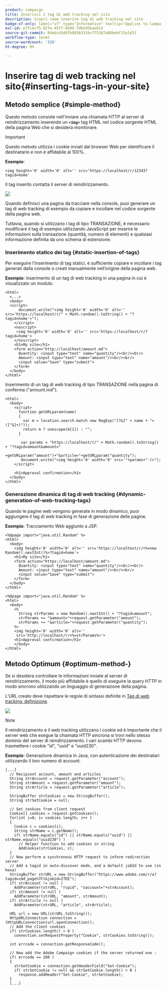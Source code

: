 ```yaml
---
product: campaign
title: Inserisci i tag di web tracking nel sito
description: Scopri come inserire tag di web tracking nel sito
badge-v7-only: label="v7" type="Informative" tooltip="Applies to Campaign Classic v7 only"
exl-id: e7fcec75-82fe-45ff-8d45-7d6e95baeb14
source-git-commit: 8debcd3d8fb883b3316cf75187a86bebf15a1d31
workflow-type: tm+mt
source-wordcount: '328'
ht-degree: 0%

---
```


# Inserire tag di web tracking nel sito{#inserting-tags-in-your-site}

## Metodo semplice {#simple-method}

Questo metodo consiste nell&#39;inviare una chiamata HTTP al server di reindirizzamento inserendo un **`<img>`** tag HTML nel codice sorgente HTML della pagina Web che si desidera monitorare.

>[!IMPORTANT]
>
>Questo metodo utilizza i cookie inviati dal browser Web per identificare il destinatario e non è affidabile al 100%.

**Esempio**:

```
<img height='0' width='0' alt='' src='https://localhost/r/12343?tagid=home'
```

Il tag inserito contatta il server di reindirizzamento.

![](assets/d_ncs_integration_webtracking_structure2.png)

Quando definisci una pagina da tracciare nella console, puoi generare un tag di web tracking di esempio da copiare e incollare nel codice sorgente della pagina web.

Tuttavia, quando si utilizzano i tag di tipo TRANSAZIONE, è necessario modificare il tag di esempio utilizzando JavaScript per inserire le informazioni sulla transazione (quantità, numero di elementi) e qualsiasi informazione definita da uno schema di estensione.

### Inserimento statico dei tag {#static-insertion-of-tags}

Per eseguire l’inserimento di tag statici, è sufficiente copiare e incollare i tag generati dalla console o creati manualmente nell’origine della pagina web.

**Esempio**: inserimento di un tag di web tracking in una pagina in cui è visualizzato un modulo.

```
<html>
  <...>
  <body>
  <script>
      document.write("<img height='0' width='0' alt='' src='https://localhost/r/" + Math.random().toString() + "?tagid=home'>");
    </script>
    <noscript>
     <img height='0' width='0' alt='' src='https://localhost/r/?tagid=home'>
    </noscript>
    <h1>My site</h1>
    <form action="http://localhost/amount.md">
      Quantity: <input type="text" name="quantity"/><br/><br/>
      Amount: <input type="text" name="amount"/><br/><br/>
      <input value="Save" type="submit">
    </form>
  </body>
</html>
```

Inserimento di un tag di web tracking di tipo TRANSAZIONE nella pagina di conferma (&quot;amount.md&quot;).

```
<html>
  <body>
    <script>
      function getURLparam(name) 
      {
        var m = location.search.match new RegExp("[?&]" + name + "=([^&]+)"));
        return m ? unescape(m[1]) : "";
      }
 
       var params = "https://localhost/r/" + Math.random().toString() + "?tagid=amount&amount="
                      +getURLparam("amount")+"&article="+getURLparam("quantity");
       document.write("<img height='0' width='0' src='"+params+"'/>");
    </script>

    <h1>Approval confirmation</h1>
  </body>
</html>
```

### Generazione dinamica di tag di web tracking {#dynamic-generation-of-web-tracking-tags}

Quando le pagine web vengono generate in modo dinamico, puoi aggiungere il tag di web tracking in fase di generazione delle pagine.

**Esempio**: Tracciamento Web aggiunto a JSP.

```
<%@page import="java.util.Random" %>
<html>
  <body>
    <img height='0' width='0' alt='' src='https://localhost/r/<%=new Random().nextInt()%>?tagid=home'>
    <h1>My site</h1>
    <form action="https://localhost/amount.md">
      Quantity: <input type="text" name="quantity"/><br/><br/>
      Amount: <input type="text" name="amount"/><br/><br/>
      <input value="Save" type="submit">
    </form>
  </body>
</html>
```

```
<%@page import="java.util.Random" %>
<html>
  <body>
    <%  
      String strParams = new Random().nextInt() + "?tagid=amount";
      strParams += "&amount="+request.getParameter("amount");
      strParams += "&article="+request.getParameter("quantity");
    %>
    <img height='0' width='0' alt=''
     src='http://localhost/r/<%=strParams%>'>
    <h1>Approval confirmation</h1>
    </body>
</html>
```

## Metodo Optimum {#optimum-method-}

Se si desidera controllare le informazioni inviate al server di reindirizzamento, il modo più affidabile è quello di eseguire la query HTTP in modo sincrono utilizzando un linguaggio di generazione della pagina.

L’URL creato deve rispettare le regole di sintassi definite in [Tag di web tracking: definizione](../../configuration/using/web-tracking-tag--definition.md).

![](assets/d_ncs_integration_webtracking_structure3.png)

>[!NOTE]
>
>Il reindirizzamento e il web tracking utilizzano i cookie ed è importante che il server web che esegue la chiamata HTTP sincrona si trovi nello stesso dominio del server di reindirizzamento. I vari scambi HTTP devono trasmettere i cookie &quot;id&quot;, &quot;uuid&quot; e &quot;uuid230&quot;.

**Esempio**: Generazione dinamica in Java, con autenticazione dei destinatari utilizzando il loro numero di account.

```
[...]
  // Recipient account, amount and articles
  String strAccount = request.getParameter("account");
  String strAmount = request.getParameter("amount");
  String strArticle = request.getParameter("article");

  StringBuffer strCookies = new StringBuffer();
  String strSetCookie = null;

  // Get cookies from client request
  Cookie[] cookies = request.getCookies();
  for(int i=0; i< cookies.length; i++ )
  {
    Cookie c = cookies[i];
    String strName = c.getName();
    if( strName.equals("id") || strName.equals("uuid") || strName.equals("uuid230") )
      // Helper function to add cookies in string
      AddCookie(strCookies, c);
  }
  // Now perform a synchronous HTTP request to inform redirection server
  // Add a tagid in auto-discover mode, and a default jobId to use (in hexa)
  StringBuffer strURL = new StringBuffer("https://www.adobe.com/r/a?tagid=cmd_page%7Ct&jobid=27EE");
  if( strAccount != null )
    AddParameter(strURL, "rcpid", "saccount="+strAccount);
  if( strAmount != null )
    AddParameter(strURL, "amount", strAmount);
  if( strArticle != null )
    AddParameter(strURL, "article", strArticle);
  
  URL url = new URL(strURL.toString());
  HttpURLConnection connection = (HttpURLConnection)url.openConnection();
  // Add the client cookies
  if( strCookies.length() > 0 )
    connection.setRequestProperty("Cookie", strCookies.toString());

  int errcode = connection.getResponseCode();

  // Now add the Adobe Campaign cookies if the server returned one :
  if( errcode == 200 )
  {
    strSetCookie = connection.getHeaderField("Set-Cookie");
    if( strSetCookie != null && strSetCookie.length() > 0 )
      response.addHeader("Set-Cookie", strSetCookie);
  }
  [...]
```
